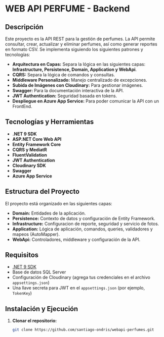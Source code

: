 # WEB API PERFUME - Backend

## Descripción

Este proyecto es la API REST para la gestión de perfumes. La API permite consultar, crear, actualizar y eliminar perfumes, así como generar reportes en formato CSV. Se implementa siguiendo los siguientes patrones y tecnologías:

- **Arquitectura en Capas:** Separa la lógica en las siguientes capas: **Infrastructure, Persistence, Domain, Application y WebApi**.
- **CQRS:** Separa la lógica de comandos y consultas.
- **Middleware Personalizado:** Manejo centralizado de excepciones.
- **Subida de Imágenes con Cloudinary:** Para gestionar imágenes.
- **Swagger:** Para la documentación interactiva de la API.
- **JWT Authentication:** Seguridad basada en tokens.
- **Despliegue en Azure App Service:** Para poder comunicar la API con un FrontEnd.

## Tecnologías y Herramientas

- **.NET 9 SDK**
- **ASP.NET Core Web API**
- **Entity Framework Core**
- **CQRS y MediatR**
- **FluentValidation**
- **JWT Authentication**
- **Cloudinary SDK**
- **Swagger**
- **Azure App Service**

## Estructura del Proyecto

El proyecto está organizado en las siguientes capas:

- **Domain:** Entidades de la aplicación.
- **Persistence:** Contexto de datos y configuración de Entity Framework.
- **Infrastructure:** Configuracion de reporte, seguridad y servicio de fotos.
- **Application:** Lógica de aplicación, comandos, queries, validadores y mapeos (AutoMapper).
- **WebApi:** Controladores, middleware y configuración de la API.

## Requisitos

- [.NET 9 SDK](https://dotnet.microsoft.com/download/dotnet/9.0)
- Base de datos SQL Server
- Configuración de Cloudinary (agrega tus credenciales en el archivo `appsettings.json`)
- Una llave secreta para JWT en el `appsettings.json` (por ejemplo, `TokenKey`)

## Instalación y Ejecución

1. **Clonar el repositorio:**

   ```bash
   git clone https://github.com/santiago-ondris/webapi-perfumes.git
